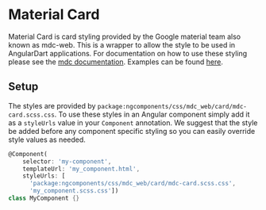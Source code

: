 # Material Card

Material Card is card styling provided by the Google material team also known as
mdc-web. This is a wrapper to allow the style to be used in AngularDart
applications. For documentation on how to use these styling please see the [mdc
documentation][docs]. Examples can be found [here][demo].

[docs]: https://github.com/material-components/material-components-web/tree/master/packages/mdc-card
[demo]: https://material-components.github.io/material-components-web-catalog/#/component/card

## Setup

The styles are provided by
`package:ngcomponents/css/mdc_web/card/mdc-card.scss.css`. To use
these styles in an Angular component simply add it as a `styleUrls` value in
your `Component` annotation. We suggest that the style be added before any
component specific styling so you can easily override style values as needed.

```dart
@Component(
    selector: 'my-component',
    templateUrl: 'my_component.html',
    styleUrls: [
      'package:ngcomponents/css/mdc_web/card/mdc-card.scss.css',
      'my_component.scss.css'])
class MyComponent {}
```

